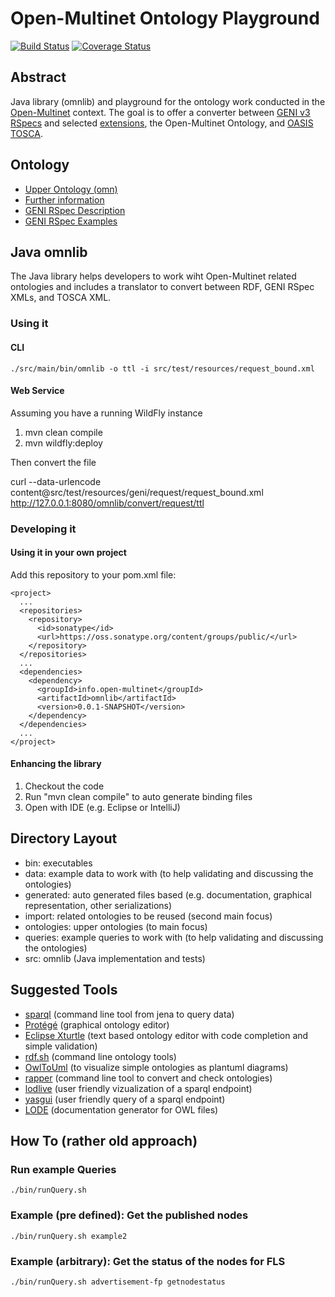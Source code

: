# Open-Multinet Ontology Playground

[![Build Status](https://travis-ci.org/open-multinet/playground-rspecs-ontology.svg)](https://travis-ci.org/open-multinet/playground-rspecs-ontology)
[![Coverage Status](https://coveralls.io/repos/open-multinet/playground-rspecs-ontology/badge.svg)](https://coveralls.io/r/open-multinet/playground-rspecs-ontology)

## Abstract

Java library (omnlib) and playground for the ontology work conducted in the [Open-Multinet](http://open-multinet.info) context. The goal is to offer a converter between [GENI v3 RSpecs](http://www.geni.net/resources/rspec/3/) and selected [extensions](http://www.geni.net/resources/rspec/ext/), the Open-Multinet Ontology, and [OASIS TOSCA](http://docs.oasis-open.org/tosca/TOSCA/v1.0/os/TOSCA-v1.0-os.html).

## Ontology

* [Upper Ontology (omn)](http://open-multinet.info/ontology/omn)
* [Further information](http://federation.av.tu-berlin.de/omn/ontology.html)
* [GENI RSpec Description](http://groups.geni.net/geni/wiki/GENIExperimenter/RSpecs)
* [GENI RSpec Examples](http://groups.geni.net/geni/browser/trunk)

## Java omnlib

The Java library helps developers to work wiht Open-Multinet related ontologies and includes a translator to convert between RDF, GENI RSpec XMLs, and TOSCA XML.

### Using it

#### CLI

    ./src/main/bin/omnlib -o ttl -i src/test/resources/request_bound.xml

#### Web Service

Assuming you have a running WildFly instance

 1. mvn clean compile
 2. mvn wildfly:deploy
 
Then convert the file

  curl --data-urlencode content@src/test/resources/geni/request/request_bound.xml http://127.0.0.1:8080/omnlib/convert/request/ttl

### Developing it

#### Using it in your own project

Add this repository to your pom.xml file:

    <project>
      ...
      <repositories>
        <repository>
          <id>sonatype</id>
          <url>https://oss.sonatype.org/content/groups/public/</url>
        </repository>
      </repositories>
      ...
      <dependencies>
        <dependency>
          <groupId>info.open-multinet</groupId>
          <artifactId>omnlib</artifactId>
          <version>0.0.1-SNAPSHOT</version>
        </dependency>
      </dependencies>
      ...
    </project>

#### Enhancing the library

 1. Checkout the code
 2. Run "mvn clean compile" to auto generate binding files
 3. Open with IDE (e.g. Eclipse or IntelliJ)

## Directory Layout

 * bin: executables
 * data: example data to work with (to help validating and discussing the ontologies)
 * generated: auto generated files based (e.g. documentation, graphical representation, other serializations)
 * import: related ontologies to be reused (second main focus)
 * ontologies: upper ontologies (to main focus)
 * queries: example queries to work with (to help validating and discussing the ontologies)
 * src: omnlib (Java implementation and tests)
 
## Suggested Tools

 * [sparql](http://jena.apache.org/documentation/tools/) (command line tool from jena to query data)
 * [Protégé](http://protege.stanford.edu) (graphical ontology editor)
 * [Eclipse Xturtle](http://aksw.org/Projects/Xturtle.html) (text based ontology editor with code completion and simple validation)
 * [rdf.sh](https://github.com/seebi/rdf.sh) (command line ontology tools)
 * [OwlToUml](https://github.com/twalcari/OwlToUml) (to visualize simple ontologies as plantuml diagrams)
 * [rapper](http://librdf.org/raptor/rapper.html) (command line tool to convert and check ontologies)
 * [lodlive](http://en.lodlive.it) (user friendly vizualization of a sparql endpoint)
 * [yasgui](http://yasgui.laurensrietveld.nl) (user friendly query of a sparql endpoint)
 * [LODE](http://www.essepuntato.it/lode) (documentation generator for OWL files)
 
## How To (rather old approach)

### Run example Queries

    ./bin/runQuery.sh

### Example (pre defined): Get the published nodes

    ./bin/runQuery.sh example2
    
### Example (arbitrary): Get the status of the nodes for FLS

    ./bin/runQuery.sh advertisement-fp getnodestatus
